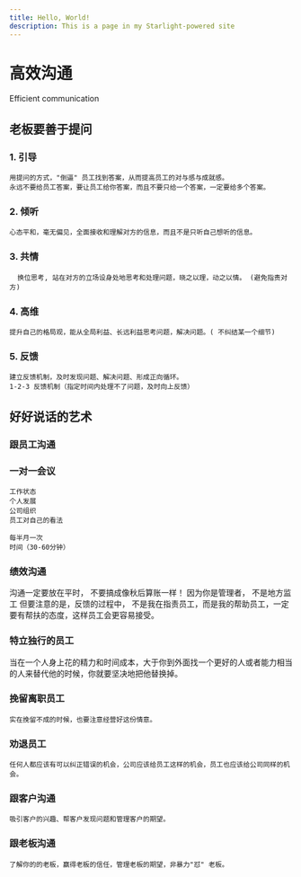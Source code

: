 ```yaml
---
title: Hello, World!
description: This is a page in my Starlight-powered site
---
```


# 高效沟通

Efficient communication

## 老板要善于提问

### 1. 引导

    用提问的方式，"倒逼" 员工找到答案，从而提高员工的对与感与成就感。
    永远不要给员工答案，要让员工给你答案，而且不要只给一个答案，一定要给多个答案。

### 2. 倾听

    心态平和，毫无偏见，全面接收和理解对方的信息，而且不是只听自己想听的信息。

### 3. 共情

      换位思考, 站在对方的立场设身处地思考和处理问题，晓之以理，动之以情。 (避免指责对方)

### 4. 高维

    提升自己的格局观，能从全局利益、长远利益思考问题，解决问题。( 不纠结某一个细节)

### 5. 反馈

    建立反馈机制，及时发现问题、解决问题、形成正向循环。
    1-2-3 反馈机制（指定时间内处理不了问题，及时向上反馈）

## 好好说话的艺术

### 跟员工沟通

### 一对一会议

    工作状态
    个人发展
    公司组织
    员工对自己的看法

    每半月一次
    时间（30-60分钟）

### 绩效沟通

   沟通一定要放在平时， 不要搞成像秋后算账一样！ 因为你是管理者， 不是地方监工
    但要注意的是，反馈的过程中， 不是我在指责员工，而是我的帮助员工，一定要有帮扶的态度，这样员工会更容易接受。

### 特立独行的员工

   当在一个人身上花的精力和时间成本，大于你到外面找一个更好的人或者能力相当的人来替代他的时候，你就要坚决地把他替换掉。

### 挽留离职员工

    实在挽留不成的时候，也要注意经营好这份情意。

### 劝退员工

    任何人都应该有可以纠正错误的机会，公司应该给员工这样的机会，员工也应该给公司同样的机会。

### 跟客户沟通

    吸引客户的兴趣、帮客户发现问题和管理客户的期望。

### 跟老板沟通

    了解你的的老板，赢得老板的信任，管理老板的期望，非暴力"怼" 老板。
